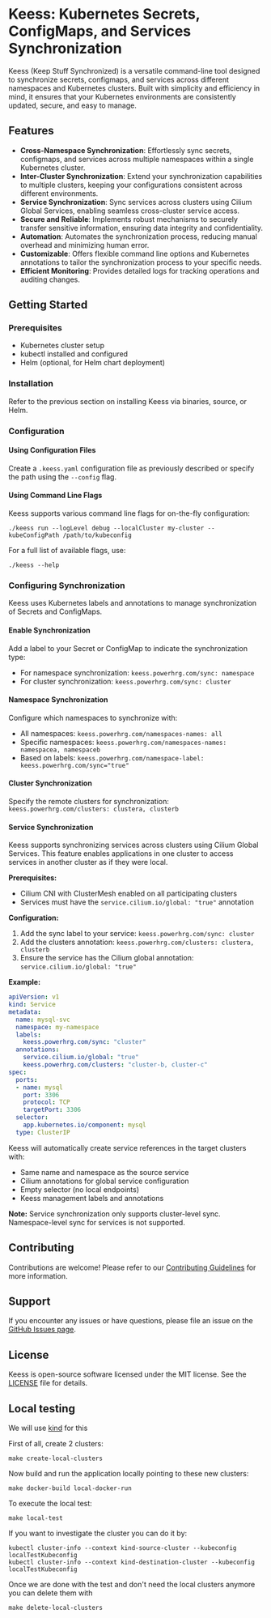 
# Keess: Kubernetes Secrets, ConfigMaps, and Services Synchronization

Keess (Keep Stuff Synchronized) is a versatile command-line tool designed to synchronize secrets, configmaps, and services across different namespaces and Kubernetes clusters. Built with simplicity and efficiency in mind, it ensures that your Kubernetes environments are consistently updated, secure, and easy to manage.

## Features

- **Cross-Namespace Synchronization**: Effortlessly sync secrets, configmaps, and services across multiple namespaces within a single Kubernetes cluster.
- **Inter-Cluster Synchronization**: Extend your synchronization capabilities to multiple clusters, keeping your configurations consistent across different environments.
- **Service Synchronization**: Sync services across clusters using Cilium Global Services, enabling seamless cross-cluster service access.
- **Secure and Reliable**: Implements robust mechanisms to securely transfer sensitive information, ensuring data integrity and confidentiality.
- **Automation**: Automates the synchronization process, reducing manual overhead and minimizing human error.
- **Customizable**: Offers flexible command line options and Kubernetes annotations to tailor the synchronization process to your specific needs.
- **Efficient Monitoring**: Provides detailed logs for tracking operations and auditing changes.

## Getting Started

### Prerequisites

- Kubernetes cluster setup
- kubectl installed and configured
- Helm (optional, for Helm chart deployment)

### Installation

Refer to the previous section on installing Keess via binaries, source, or Helm.

### Configuration

#### Using Configuration Files

Create a `.keess.yaml` configuration file as previously described or specify the path using the `--config` flag.

#### Using Command Line Flags

Keess supports various command line flags for on-the-fly configuration:

```shell
./keess run --logLevel debug --localCluster my-cluster --kubeConfigPath /path/to/kubeconfig
```

For a full list of available flags, use:

```shell
./keess --help
```

### Configuring Synchronization

Keess uses Kubernetes labels and annotations to manage synchronization of Secrets and ConfigMaps.

#### Enable Synchronization

Add a label to your Secret or ConfigMap to indicate the synchronization type:

- For namespace synchronization: `keess.powerhrg.com/sync: namespace`
- For cluster synchronization: `keess.powerhrg.com/sync: cluster`

#### Namespace Synchronization

Configure which namespaces to synchronize with:

- All namespaces: `keess.powerhrg.com/namespaces-names: all`
- Specific namespaces: `keess.powerhrg.com/namespaces-names: namespacea, namespaceb`
- Based on labels: `keess.powerhrg.com/namespace-label: keess.powerhrg.com/sync="true"`

#### Cluster Synchronization

Specify the remote clusters for synchronization: `keess.powerhrg.com/clusters: clustera, clusterb`

#### Service Synchronization

Keess supports synchronizing services across clusters using Cilium Global Services. This feature enables applications in one cluster to access services in another cluster as if they were local.

**Prerequisites:**
- Cilium CNI with ClusterMesh enabled on all participating clusters
- Services must have the `service.cilium.io/global: "true"` annotation

**Configuration:**
1. Add the sync label to your service: `keess.powerhrg.com/sync: cluster`
2. Add the clusters annotation: `keess.powerhrg.com/clusters: clustera, clusterb`
3. Ensure the service has the Cilium global annotation: `service.cilium.io/global: "true"`

**Example:**
```yaml
apiVersion: v1
kind: Service
metadata:
  name: mysql-svc
  namespace: my-namespace
  labels:
    keess.powerhrg.com/sync: "cluster"
  annotations:
    service.cilium.io/global: "true"
    keess.powerhrg.com/clusters: "cluster-b, cluster-c"
spec:
  ports:
  - name: mysql
    port: 3306
    protocol: TCP
    targetPort: 3306
  selector:
    app.kubernetes.io/component: mysql
  type: ClusterIP
```

Keess will automatically create service references in the target clusters with:
- Same name and namespace as the source service
- Cilium annotations for global service configuration
- Empty selector (no local endpoints)
- Keess management labels and annotations

**Note:** Service synchronization only supports cluster-level sync. Namespace-level sync for services is not supported.

## Contributing

Contributions are welcome! Please refer to our [Contributing Guidelines](CONTRIBUTING.md) for more information.

## Support

If you encounter any issues or have questions, please file an issue on the [GitHub Issues page](https://github.com/your-repo/keess/issues).

## License

Keess is open-source software licensed under the MIT license. See the [LICENSE](LICENSE) file for details.

## Local testing
We will use [kind](https://kind.sigs.k8s.io/) for this

First of all, create 2 clusters:
```
make create-local-clusters
```

Now build and run the application locally pointing to these new clusters:
```
make docker-build local-docker-run
```

To execute the local test:
```
make local-test
```

If you want to investigate the cluster you can do it by:
```
kubectl cluster-info --context kind-source-cluster --kubeconfig localTestKubeconfig
kubectl cluster-info --context kind-destination-cluster --kubeconfig localTestKubeconfig
```

Once we are done with the test and don't need the local clusters anymore you can delete them with
```
make delete-local-clusters
```
